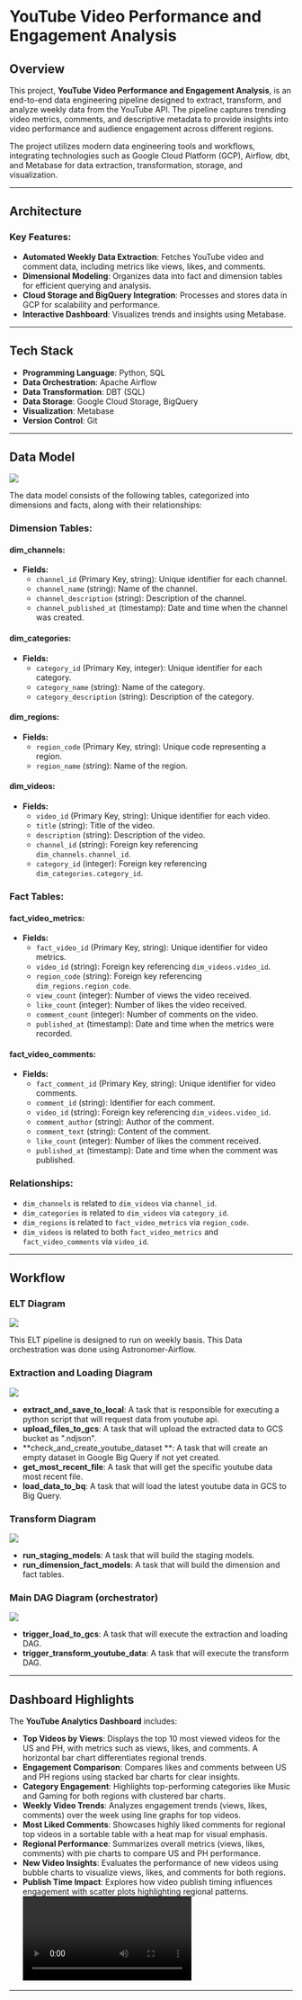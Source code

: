 # YouTube Video Performance and Engagement Analysis

## Overview  
This project, **YouTube Video Performance and Engagement Analysis**, is an end-to-end data engineering pipeline designed to extract, transform, and analyze weekly data from the YouTube API. The pipeline captures trending video metrics, comments, and descriptive metadata to provide insights into video performance and audience engagement across different regions.  

The project utilizes modern data engineering tools and workflows, integrating technologies such as Google Cloud Platform (GCP), Airflow, dbt, and Metabase for data extraction, transformation, storage, and visualization.

---

## Architecture  
### Key Features:  
- **Automated Weekly Data Extraction**: Fetches YouTube video and comment data, including metrics like views, likes, and comments.  
- **Dimensional Modeling**: Organizes data into fact and dimension tables for efficient querying and analysis.  
- **Cloud Storage and BigQuery Integration**: Processes and stores data in GCP for scalability and performance.  
- **Interactive Dashboard**: Visualizes trends and insights using Metabase.  

---

## Tech Stack  
- **Programming Language**: Python, SQL 
- **Data Orchestration**: Apache Airflow  
- **Data Transformation**: DBT (SQL)
- **Data Storage**: Google Cloud Storage, BigQuery  
- **Visualization**: Metabase  
- **Version Control**: Git  

---

## Data Model  
![](demo/youtube_analytics_pipeline.png)

The data model consists of the following tables, categorized into dimensions and facts, along with their relationships:

### Dimension Tables:

#### **dim_channels:**

- **Fields:**
  - `channel_id` (Primary Key, string): Unique identifier for each channel.
  - `channel_name` (string): Name of the channel.
  - `channel_description` (string): Description of the channel.
  - `channel_published_at` (timestamp): Date and time when the channel was created.

#### **dim_categories:**

- **Fields:**
  - `category_id` (Primary Key, integer): Unique identifier for each category.
  - `category_name` (string): Name of the category.
  - `category_description` (string): Description of the category.

#### **dim_regions:**

- **Fields:**
  - `region_code` (Primary Key, string): Unique code representing a region.
  - `region_name` (string): Name of the region.

#### **dim_videos:**

- **Fields:**
  - `video_id` (Primary Key, string): Unique identifier for each video.
  - `title` (string): Title of the video.
  - `description` (string): Description of the video.
  - `channel_id` (string): Foreign key referencing `dim_channels.channel_id`.
  - `category_id` (integer): Foreign key referencing `dim_categories.category_id`.

### Fact Tables:

#### **fact_video_metrics:**

- **Fields:**
  - `fact_video_id` (Primary Key, string): Unique identifier for video metrics.
  - `video_id` (string): Foreign key referencing `dim_videos.video_id`.
  - `region_code` (string): Foreign key referencing `dim_regions.region_code`.
  - `view_count` (integer): Number of views the video received.
  - `like_count` (integer): Number of likes the video received.
  - `comment_count` (integer): Number of comments on the video.
  - `published_at` (timestamp): Date and time when the metrics were recorded.

#### **fact_video_comments:**

- **Fields:**
  - `fact_comment_id` (Primary Key, string): Unique identifier for video comments.
  - `comment_id` (string): Identifier for each comment.
  - `video_id` (string): Foreign key referencing `dim_videos.video_id`.
  - `comment_author` (string): Author of the comment.
  - `comment_text` (string): Content of the comment.
  - `like_count` (integer): Number of likes the comment received.
  - `published_at` (timestamp): Date and time when the comment was published.

### Relationships:
- `dim_channels` is related to `dim_videos` via `channel_id`.
- `dim_categories` is related to `dim_videos` via `category_id`.
- `dim_regions` is related to `fact_video_metrics` via `region_code`.
- `dim_videos` is related to both `fact_video_metrics` and `fact_video_comments` via `video_id`.

---

## Workflow  

### ELT Diagram
![](demo/youtube_elt_diagram.png)

This ELT pipeline is designed to run on weekly basis. This Data orchestration was done using Astronomer-Airflow.

### Extraction and Loading Diagram
![](demo/extraction_dag.png)
- **extract_and_save_to_local**: A task that is responsible for executing a python script that will request data from youtube api.
- **upload_files_to_gcs**: A task that will upload the extracted data to GCS bucket as ".ndjson".
- **check_and_create_youtube_dataset **: A task that will create an empty dataset in Google Big Query if not yet created. 
- **get_most_recent_file**: A task that will get the specific youtube data most recent file. 
- **load_data_to_bq**: A task that will load the latest youtube data in GCS to Big Query. 

### Transform Diagram
![](demo/transform_dag.png)
- **run_staging_models**: A task that will build the staging models.
- **run_dimension_fact_models**: A task that will build the dimension and fact tables.

### Main DAG Diagram (orchestrator)
![](demo/orchestrator_dag.png)
- **trigger_load_to_gcs**: A task that will execute the extraction and loading DAG.
- **trigger_transform_youtube_data**: A task that will execute the transform DAG.

---

## Dashboard Highlights  
The **YouTube Analytics Dashboard** includes:  
- **Top Videos by Views**: Displays the top 10 most viewed videos for the US and PH, with metrics such as views, likes, and comments. A horizontal bar chart differentiates regional trends.
- **Engagement Comparison**: Compares likes and comments between US and PH regions using stacked bar charts for clear insights.
- **Category Engagement**: Highlights top-performing categories like Music and Gaming for both regions with clustered bar charts.
- **Weekly Video Trends**: Analyzes engagement trends (views, likes, comments) over the week using line graphs for top videos.
- **Most Liked Comments**: Showcases highly liked comments for regional top videos in a sortable table with a heat map for visual emphasis.
- **Regional Performance**: Summarizes overall metrics (views, likes, comments) with pie charts to compare US and PH performance.
- **New Video Insights**: Evaluates the performance of new videos using bubble charts to visualize views, likes, and comments for both regions.
- **Publish Time Impact**: Explores how video publish timing influences engagement with scatter plots highlighting regional patterns.
![Video Not available at the moment. You can click this text and click "view raw" to download the video on the path you will be relocated.](demo/youtube-video-dashboard.mp4)

---

